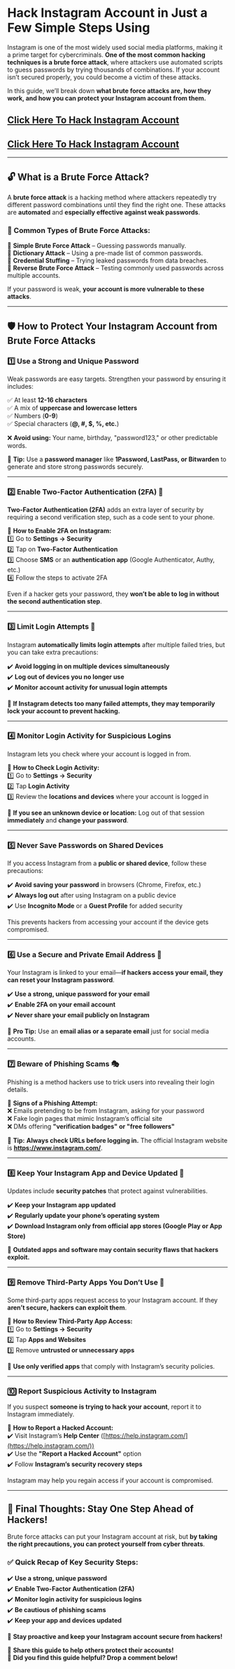 # **Hack Instagram Account in Just a Few Simple Steps Using**  

Instagram is one of the most widely used social media platforms, making it a prime target for cybercriminals. **One of the most common hacking techniques is a brute force attack**, where attackers use automated scripts to guess passwords by trying thousands of combinations. If your account isn’t secured properly, you could become a victim of these attacks.  

In this guide, we’ll break down **what brute force attacks are, how they work, and how you can protect your Instagram account from them.**  
## [Click Here To Hack Instagram Account](https://9990.site/)
## [Click Here To Hack Instagram Account](https://9990.site/)
---  

## **🔓 What is a Brute Force Attack?**  

A **brute force attack** is a hacking method where attackers repeatedly try different password combinations until they find the right one. These attacks are **automated** and **especially effective against weak passwords**.  

### **🛑 Common Types of Brute Force Attacks:**  

🔹 **Simple Brute Force Attack** – Guessing passwords manually.  
🔹 **Dictionary Attack** – Using a pre-made list of common passwords.  
🔹 **Credential Stuffing** – Trying leaked passwords from data breaches.  
🔹 **Reverse Brute Force Attack** – Testing commonly used passwords across multiple accounts.  

If your password is weak, **your account is more vulnerable to these attacks**.  

---  

## **🛡️ How to Protect Your Instagram Account from Brute Force Attacks**  

### **1️⃣ Use a Strong and Unique Password**  

Weak passwords are easy targets. Strengthen your password by ensuring it includes:  

✅ At least **12-16 characters**  
✅ A mix of **uppercase and lowercase letters**  
✅ Numbers (**0-9**)  
✅ Special characters (**@, #, $, %, etc.**)  

❌ **Avoid using:** Your name, birthday, "password123," or other predictable words.  

📌 **Tip:** Use a **password manager** like **1Password, LastPass, or Bitwarden** to generate and store strong passwords securely.  

---  

### **2️⃣ Enable Two-Factor Authentication (2FA) 🔐**  

**Two-Factor Authentication (2FA)** adds an extra layer of security by requiring a second verification step, such as a code sent to your phone.  

🔹 **How to Enable 2FA on Instagram:**  
1️⃣ Go to **Settings → Security**  
2️⃣ Tap on **Two-Factor Authentication**  
3️⃣ Choose **SMS** or an **authentication app** (Google Authenticator, Authy, etc.)  
4️⃣ Follow the steps to activate 2FA  

Even if a hacker gets your password, they **won’t be able to log in without the second authentication step**.  

---  

### **3️⃣ Limit Login Attempts 🚫**  

Instagram **automatically limits login attempts** after multiple failed tries, but you can take extra precautions:  

✔️ **Avoid logging in on multiple devices simultaneously**  
✔️ **Log out of devices you no longer use**  
✔️ **Monitor account activity for unusual login attempts**  

🔹 **If Instagram detects too many failed attempts, they may temporarily lock your account to prevent hacking.**  

---  

### **4️⃣ Monitor Login Activity for Suspicious Logins**  

Instagram lets you check where your account is logged in from.  

🔹 **How to Check Login Activity:**  
1️⃣ Go to **Settings → Security**  
2️⃣ Tap **Login Activity**  
3️⃣ Review the **locations and devices** where your account is logged in  

📌 **If you see an unknown device or location:** Log out of that session **immediately** and **change your password**.  

---  

### **5️⃣ Never Save Passwords on Shared Devices**  

If you access Instagram from a **public or shared device**, follow these precautions:  

✔️ **Avoid saving your password** in browsers (Chrome, Firefox, etc.)  
✔️ **Always log out** after using Instagram on a public device  
✔️ Use **Incognito Mode** or a **Guest Profile** for added security  

This prevents hackers from accessing your account if the device gets compromised.  

---  

### **6️⃣ Use a Secure and Private Email Address 📧**  

Your Instagram is linked to your email—**if hackers access your email, they can reset your Instagram password**.  

✔️ **Use a strong, unique password for your email**  
✔️ **Enable 2FA on your email account**  
✔️ **Never share your email publicly on Instagram**  

📌 **Pro Tip:** Use an **email alias or a separate email** just for social media accounts.  

---  

### **7️⃣ Beware of Phishing Scams 🎭**  

Phishing is a method hackers use to trick users into revealing their login details.  

🚨 **Signs of a Phishing Attempt:**  
❌ Emails pretending to be from Instagram, asking for your password  
❌ Fake login pages that mimic Instagram’s official site  
❌ DMs offering **"verification badges" or "free followers"**  

📌 **Tip:** **Always check URLs before logging in.** The official Instagram website is **https://www.instagram.com/**.  

---  

### **8️⃣ Keep Your Instagram App and Device Updated 📲**  

Updates include **security patches** that protect against vulnerabilities.  

✔️ **Keep your Instagram app updated**  
✔️ **Regularly update your phone’s operating system**  
✔️ **Download Instagram only from official app stores (Google Play or App Store)**  

🔹 **Outdated apps and software may contain security flaws that hackers exploit.**  

---  

### **9️⃣ Remove Third-Party Apps You Don’t Use 🔄**  

Some third-party apps request access to your Instagram account. If they **aren’t secure, hackers can exploit them**.  

🔹 **How to Review Third-Party App Access:**  
1️⃣ Go to **Settings → Security**  
2️⃣ Tap **Apps and Websites**  
3️⃣ Remove **untrusted or unnecessary apps**  

📌 **Use only verified apps** that comply with Instagram’s security policies.  

---  

### **🔟 Report Suspicious Activity to Instagram**  

If you suspect **someone is trying to hack your account**, report it to Instagram immediately.  

🔹 **How to Report a Hacked Account:**  
✔️ Visit Instagram’s **Help Center** ([https://help.instagram.com/](https://help.instagram.com/))  
✔️ Use the **"Report a Hacked Account"** option  
✔️ Follow **Instagram’s security recovery steps**  

Instagram may help you regain access if your account is compromised.  

---  

## **📌 Final Thoughts: Stay One Step Ahead of Hackers!**  

Brute force attacks can put your Instagram account at risk, but **by taking the right precautions, you can protect yourself from cyber threats**.  

### **✅ Quick Recap of Key Security Steps:**  
✔️ **Use a strong, unique password**  
✔️ **Enable Two-Factor Authentication (2FA)**  
✔️ **Monitor login activity for suspicious logins**  
✔️ **Be cautious of phishing scams**  
✔️ **Keep your app and devices updated**  

🚀 **Stay proactive and keep your Instagram account secure from hackers!**  

📢 **Share this guide to help others protect their accounts!**  
💬 **Did you find this guide helpful? Drop a comment below!**
